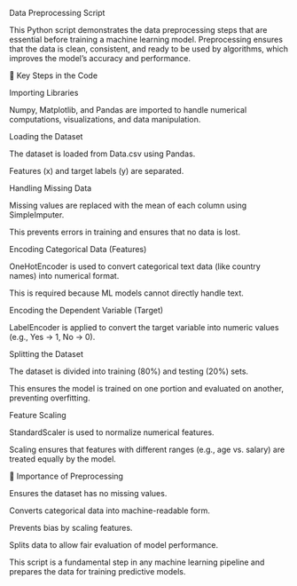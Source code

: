 Data Preprocessing Script

This Python script demonstrates the data preprocessing steps that are essential before training a machine learning model. Preprocessing ensures that the data is clean, consistent, and ready to be used by algorithms, which improves the model’s accuracy and performance.

🔑 Key Steps in the Code

Importing Libraries

Numpy, Matplotlib, and Pandas are imported to handle numerical computations, visualizations, and data manipulation.

Loading the Dataset

The dataset is loaded from Data.csv using Pandas.

Features (x) and target labels (y) are separated.

Handling Missing Data

Missing values are replaced with the mean of each column using SimpleImputer.

This prevents errors in training and ensures that no data is lost.

Encoding Categorical Data (Features)

OneHotEncoder is used to convert categorical text data (like country names) into numerical format.

This is required because ML models cannot directly handle text.

Encoding the Dependent Variable (Target)

LabelEncoder is applied to convert the target variable into numeric values (e.g., Yes → 1, No → 0).

Splitting the Dataset

The dataset is divided into training (80%) and testing (20%) sets.

This ensures the model is trained on one portion and evaluated on another, preventing overfitting.

Feature Scaling

StandardScaler is used to normalize numerical features.

Scaling ensures that features with different ranges (e.g., age vs. salary) are treated equally by the model.

📌 Importance of Preprocessing

Ensures the dataset has no missing values.

Converts categorical data into machine-readable form.

Prevents bias by scaling features.

Splits data to allow fair evaluation of model performance.

This script is a fundamental step in any machine learning pipeline and prepares the data for training predictive models.
